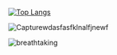 [![Top Langs](https://github-readme-stats.vercel.app/api/top-langs/?username=gauravsinhaweb&layout=compact)](https://github.com/gauravsinhaweb/github-readme-stats)


![Capturewdasfasfklnalfjnewf](https://user-images.githubusercontent.com/75125943/119684894-81e0d500-be62-11eb-959a-f3b165cd364f.PNG)

![breathtaking](https://user-images.githubusercontent.com/28642011/88486539-0c834a00-cf9c-11ea-90fb-0bdd082b81b2.png)
